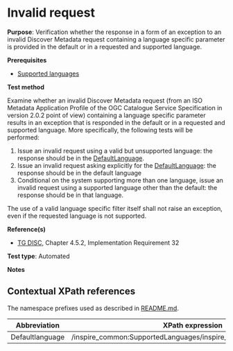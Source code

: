 # Invalid request

**Purpose**: Verification whether the response in a form of an exception to an invalid Discover Metadata request containing a language specific parameter is provided in the default or in a requested and supported language.

**Prerequisites**

* [Supported languages](https://github.com/inspire-eu-validation/ats-discovery-service/blob/master/A.02.10.supported.languages.md)

**Test method**

Examine whether an invalid Discover Metadata request (from an ISO Metadata Application Profile of the OGC Catalogue Service Specification in version 2.0.2 point of view) containing a language specific parameter results in an exception that is responded in the default or in a requested and supported language. More specifically, the following tests will be performed:

1. Issue an invalid request using a valid but unsupported language: the response should be in the [DefaultLanguage](#DefaultLanguage).
2. Issue an invalid request asking explicitly for the [DefaultLanguage](#DefaultLanguage): the response should be in the default language
3. Conditional on the system supporting more than one language, issue an invalid request using a supported language other than the default: the response should be in that language.

The use of a valid language specific filter itself shall not raise an exception, even if the requested language is not supported.

**Reference(s)**

* [TG DISC](README.md#ref_TG_DISC), Chapter 4.5.2, Implementation Requirement 32

**Test type**: Automated

**Notes**

## Contextual XPath references

The namespace prefixes used as described in [README.md](README.md#namespaces).

Abbreviation                                               |  XPath expression
---------------------------------------------------------- | -------------------------------------------------------------------------
<a name="DefaultLanguage"></a>Defaultlanguage | /inspire_common:SupportedLanguages/inspire_common:DefaultLanguage
